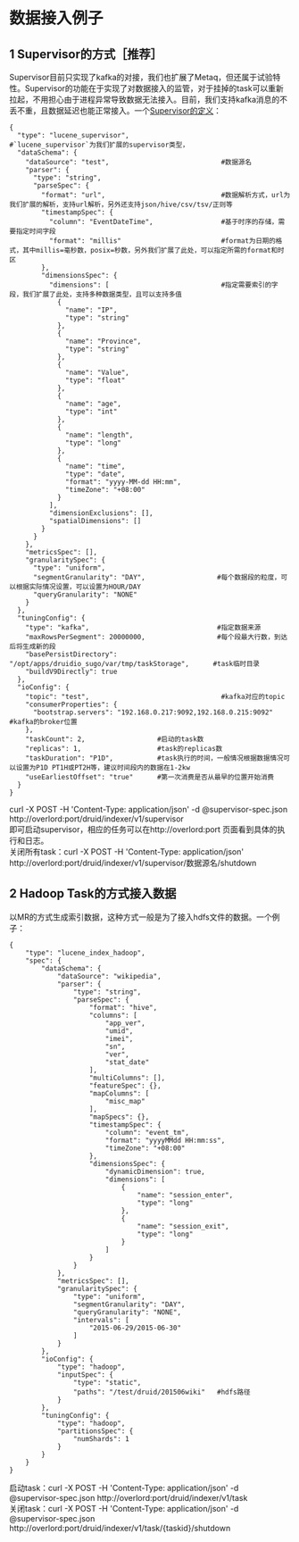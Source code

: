 数据接入例子
=================================

## 1 Supervisor的方式［推荐］  

Supervisor目前只实现了kafka的对接，我们也扩展了Metaq，但还属于试验特性。Supervisor的功能在于实现了对数据接入的监管，对于挂掉的task可以重新拉起，不用担心由于进程异常导致数据无法接入。目前，我们支持kafka消息的不丢不重，且数据延迟也能正常接入。一个[Supervisor的定义](lucene_supervisor.json)：  
```
{
  "type": "lucene_supervisor",                       #`lucene_supervisor`为我们扩展的supervisor类型，
  "dataSchema": {
    "dataSource": "test",                            #数据源名
    "parser": {
      "type": "string",                              
      "parseSpec": {
        "format": "url",                             #数据解析方式，url为我们扩展的解析，支持url解析，另外还支持json/hive/csv/tsv/正则等
        "timestampSpec": {
          "column": "EventDateTime",                 #基于时序的存储，需要指定时间字段
          "format": "millis"                         #format为日期的格式，其中millis=毫秒数，posix=秒数，另外我们扩展了此处，可以指定所需的format和时区
        },
        "dimensionsSpec": {
          "dimensions": [                            #指定需要索引的字段，我们扩展了此处，支持多种数据类型，且可以支持多值
            {
              "name": "IP",
              "type": "string"
            },
            {
              "name": "Province",
              "type": "string"
            },
            {
              "name": "Value",
              "type": "float"
            },
            {
              "name": "age",
              "type": "int"
            },
            {
              "name": "length",
              "type": "long"
            },
            {
              "name": "time",
              "type": "date",
              "format": "yyyy-MM-dd HH:mm",
              "timeZone": "+08:00"
            }
          ],
          "dimensionExclusions": [],
          "spatialDimensions": []
        }
      }
    },
    "metricsSpec": [],
    "granularitySpec": {
      "type": "uniform",
      "segmentGranularity": "DAY",                  #每个数据段的粒度，可以根据实际情况设置，可以设置为HOUR/DAY
      "queryGranularity": "NONE"
    }
  },
  "tuningConfig": {
    "type": "kafka",                                #指定数据来源
    "maxRowsPerSegment": 20000000,                  #每个段最大行数，到达后将生成新的段
    "basePersistDirectory": "/opt/apps/druidio_sugo/var/tmp/taskStorage",      #task临时目录
    "buildV9Directly": true
  },
  "ioConfig": {
    "topic": "test",                                 #kafka对应的topic
    "consumerProperties": {
      "bootstrap.servers": "192.168.0.217:9092,192.168.0.215:9092"     #kafka的broker位置
    },
    "taskCount": 2,                  #启动的task数
    "replicas": 1,                   #task的replicas数
    "taskDuration": "P1D",           #task执行的时间，一般情况根据数据情况可以设置为P1D PT1H或PT2H等，建议时间段内的数据在1-2kw
    "useEarliestOffset": "true"      #第一次消费是否从最早的位置开始消费
  }
}

```
curl -X POST -H 'Content-Type: application/json' -d @supervisor-spec.json http://overlord:port/druid/indexer/v1/supervisor  
即可启动supervisor，相应的任务可以在http://overlord:port 页面看到具体的执行和日志。  
关闭所有task：curl -X POST -H 'Content-Type: application/json' http://overlord:port/druid/indexer/v1/supervisor/数据源名/shutdown

## 2 Hadoop Task的方式接入数据  

以MR的方式生成索引数据，这种方式一般是为了接入hdfs文件的数据。一个例子：  

```
{
    "type": "lucene_index_hadoop",
    "spec": {
        "dataSchema": {
            "dataSource": "wikipedia",
            "parser": {
                "type": "string",
                "parseSpec": {
                    "format": "hive",
                    "columns": [
                        "app_ver",
                        "umid",
                        "imei",
                        "sn",
                        "ver",
                        "stat_date"
                    ],
                    "multiColumns": [],
                    "featureSpec": {},
                    "mapColumns": [
                        "misc_map"
                    ],
                    "mapSpecs": {},
                    "timestampSpec": {
                        "column": "event_tm",
                        "format": "yyyyMMdd HH:mm:ss",
                        "timeZone": "+08:00"
                    },
                    "dimensionsSpec": {
                        "dynamicDimension": true,
                        "dimensions": [
                            {
                                "name": "session_enter",
                                "type": "long"
                            },
                            {
                                "name": "session_exit",
                                "type": "long"
                            }
                        ]
                    }
                }
            },
            "metricsSpec": [],
            "granularitySpec": {
                "type": "uniform",
                "segmentGranularity": "DAY",
                "queryGranularity": "NONE",
                "intervals": [
                    "2015-06-29/2015-06-30"
                ]
            }
        },
        "ioConfig": {
            "type": "hadoop",
            "inputSpec": {
                "type": "static",
                "paths": "/test/druid/201506wiki"   #hdfs路径
            }
        },
        "tuningConfig": {
            "type": "hadoop",
            "partitionsSpec": {
                "numShards": 1
            }
        }
    }
}
```  
启动task：curl -X POST -H 'Content-Type: application/json' -d @supervisor-spec.json http://overlord:port/druid/indexer/v1/task   
关闭task：curl -X POST -H 'Content-Type: application/json' -d @supervisor-spec.json http://overlord:port/druid/indexer/v1/task/{taskid}/shutdown   
